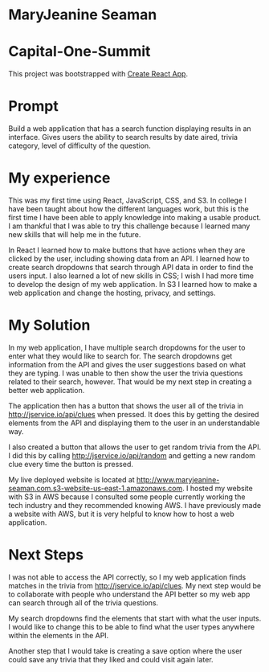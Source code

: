 # MaryJeanine Seaman

# Capital-One-Summit
This project was bootstrapped with [Create React App](https://github.com/facebook/create-react-app).

# Prompt
Build a web application that has a search function displaying results in an interface. Gives users the ability to search results by date aired, trivia category, level of difficulty of the question.

# My experience
This was my first time using React, JavaScript, CSS, and S3. In college I have been taught about how the different languages work, but this is the first time I have been able to apply knowledge into making a usable product. I am thankful that I was able to try this challenge because I learned many new skills that will help me in the future. 

In React I learned how to make buttons that have actions when they are clicked by the user, including showing data from an API. I learned how to create search dropdowns that search through API data in order to find the users input. I also learned a lot of new skills in CSS; I wish I had more time to develop the design of my web application. In S3 I learned how to make a web application and change the hosting, privacy, and settings.

# My Solution
 In my web application, I have multiple search dropdowns for the user to enter what they would like to search for.  The search dropdowns get information from the API and gives the user suggestions based on what they are typing. I was unable to then show the user the trivia questions related to their search, however. That would be my next step in creating a better web application.

The application then has a button that shows the user all of the trivia in http://jservice.io/api/clues when pressed. It does this by getting the desired elements from the API and displaying them to the user in an understandable way.

I also created a button that allows the user to get random trivia from the API. I did this by calling http://jservice.io/api/random and getting a new random clue every time the button is pressed.

My live deployed website is located at http://www.maryjeanine-seaman.com.s3-website-us-east-1.amazonaws.com.
I hosted my website with S3 in AWS because I consulted some people currently working the tech industry and they recommended knowing AWS. I have previously made a website with AWS, but it is very helpful to know how to host a web application.

# Next Steps
I was not able to access the API correctly, so I my web application finds matches in the trivia from http://jservice.io/api/clues. My next step would be to collaborate with people who understand the API better so my web app can search through all of the trivia questions. 

My search dropdowns find the elements that start with what the user inputs. I would like to change this to be able to find what the user types anywhere within the elements in the API. 

Another step that I would take is creating a save option where the user could save any trivia that they liked and could visit again later.
